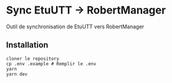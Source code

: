 # Sync EtuUTT -> RobertManager
Outil de synchronisation de EtuUTT vers RobertManager

## Installation
```
cloner le repository
cp .env .example # Remplir le .env
yarn
yarn dev
```